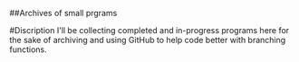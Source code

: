 ##Archives of small prgrams

#Discription
I'll be collecting completed and in-progress programs here for the sake of archiving and using GitHub to help code better with branching functions.
